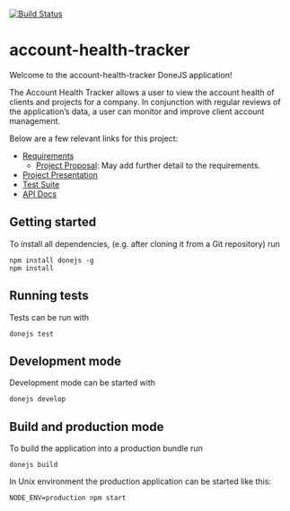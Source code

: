 [![Build Status](https://travis-ci.com/bitovi/account-health-tracker.svg?token=xTAmryZjTVyQKNkBxqdT&branch=master)](https://travis-ci.com/bitovi/account-health-tracker)

# account-health-tracker

Welcome to the account-health-tracker DoneJS application!

The Account Health Tracker allows a user to view the account health of clients and projects for a
company. In conjunction with regular reviews of the application’s data, a user can monitor and
improve client account management.

Below are a few relevant links for this project:

 - [Requirements](https://docs.google.com/document/d/1CtEKVizdT5nqX7Yb3ymWshR27sKLQo3VVoMo-ZzjBa4/edit)
    - [Project Proposal](https://docs.google.com/document/d/1f_Gt1fkquagXW63IaUPNEcLD6KiaJMY45t5Jj6iQE_Q/edit): May add further detail to the requirements.
 - [Project Presentation](https://docs.google.com/presentation/d/1b27MbJzDhoPTnDpNv0ulTo7sCLTAs4CUOslIm8mVyZc/edit#slide=id.g35f391192_00)
 - [Test Suite](https://ahm.testlodge.com/projects/18661/test_runs/224447/run?user_id=27211)
 - [API Docs](https://github.com/bitovi/account-health-tracker/wiki/API)

## Getting started

To install all dependencies, (e.g. after cloning it from a Git repository) run

```
npm install donejs -g
npm install
```

## Running tests

Tests can be run with

```
donejs test
```

## Development mode

Development mode can be started with

```
donejs develop
```

## Build and production mode

To build the application into a production bundle run

```
donejs build
```

In Unix environment the production application can be started like this:

```
NODE_ENV=production npm start
```
